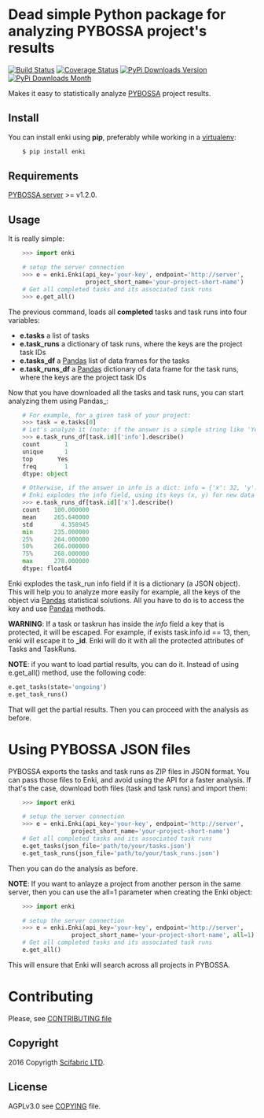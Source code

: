 # Dead simple Python package for analyzing PYBOSSA project's results
[![Build Status](https://travis-ci.org/Scifabric/enki.svg)](https://travis-ci.org/Scifabric/enki) [![Coverage Status](https://coveralls.io/repos/Scifabric/enki/badge.svg)](https://coveralls.io/r/Scifabric/enki)
[![PyPi Downloads Version](https://img.shields.io/pypi/v/enki.svg)](https://pypi.python.org/pypi/enki/)
[![PyPi Downloads Month](https://img.shields.io/pypi/dm/enki.svg)](https://pypi.python.org/pypi/enki/)

Makes it easy to statistically analyze [PYBOSSA](http://pybossa.com>) project results.

## Install

You can install enki using **pip**, preferably while working in a 
[virtualenv](http://www.virtualenv.org/en/latest/index.html):

```bash
    $ pip install enki
```

## Requirements

[PYBOSSA server](http://pybossa.com) >= v1.2.0.

## Usage

It is really simple:

```python
    >>> import enki

    # setup the server connection
    >>> e = enki.Enki(api_key='your-key', endpoint='http://server',
                      project_short_name='your-project-short-name')
    # Get all completed tasks and its associated task runs
    >>> e.get_all()
```

The previous command, loads all **completed** tasks and task runs into four variables:

 * **e.tasks** a list of tasks
 * **e.task_runs** a dictionary of task runs, where the keys are the
   project task IDs
 * **e.tasks_df** a [Pandas](http://pandas.pydata.org/) list of data frames for the tasks
 * **e.task_runs_df** a  [Pandas](http://pandas.pydata.org/) dictionary of data frame for the task runs,
   where the keys are the project task IDs

Now that you have downloaded all the tasks and task runs, you can start
analyzing them using Pandas_:

```python
    # For example, for a given task of your project:
    >>> task = e.tasks[0]
    # Let's analyze it (note: if the answer is a simple string like 'Yes' or 'No'):
    >>> e.task_runs_df[task.id]['info'].describe()
    count       1
    unique      1
    top       Yes
    freq        1
    dtype: object

    # Otherwise, if the answer in info is a dict: info = {'x': 32, 'y': 24}
    # Enki explodes the info field, using its keys (x, y) for new data frames:
    >>> e.task_runs_df[task.id]['x'].describe()
    count    100.000000
    mean     265.640000
    std        4.358945
    min      235.000000
    25%      264.000000
    50%      266.000000
    75%      268.000000
    max      278.000000
    dtype: float64
```
    
Enki explodes the task_run info field if it is a dictionary (a JSON
object). This will help you to analyze more easily for example, all the
keys of the object via [Pandas](http://pandas.pydata.org/) statistical solutions. All you have to do is
to access the key and use [Pandas](http://pandas.pydata.org/) methods.

**WARNING**: If a task or taskrun has inside the *info* field a key that is protected, it will be escaped.
For example, if exists task.info.id == 13, then, enki will escape it to **_id**. Enki will do it with all the
protected attributes of Tasks and TaskRuns.

**NOTE**: if you want to load partial results, you can do it. Instead of using e.get_all() method, use the following code:

```python
e.get_tasks(state='ongoing')
e.get_task_runs()
```
That will get the partial results. Then you can proceed with the analysis as before.

# Using PYBOSSA JSON files

PYBOSSA exports the tasks and task runs as ZIP files in JSON format. You can pass those files to Enki, and
avoid using the API for a faster analysis. If that's the case, download both files (task and task runs) and import them:

```python
    >>> import enki

    # setup the server connection
    >>> e = enki.Enki(api_key='your-key', endpoint='http://server',
                  project_short_name='your-project-short-name')
    # Get all completed tasks and its associated task runs
    e.get_tasks(json_file='path/to/your/tasks.json')
    e.get_task_runs(json_file='path/to/your/task_runs.json')
```

Then you can do the analysis as before. 

**NOTE**: If you want to anlayze a project from another person in the same server,
then you can use the all=1 parameter when creating the Enki object:

```python
    >>> import enki

    # setup the server connection
    >>> e = enki.Enki(api_key='your-key', endpoint='http://server',
                  project_short_name='your-project-short-name', all=1)
    # Get all completed tasks and its associated task runs
    e.get_all()
```
This will ensure that Enki will search across all projects in PYBOSSA.

# Contributing

Please, see [CONTRIBUTING file](CONTRIBUTING.md)

## Copyright
2016 Copyrigth [Scifabric LTD](http://scifabric.com).

## License

AGPLv3.0 see [COPYING](COPYING) file.
